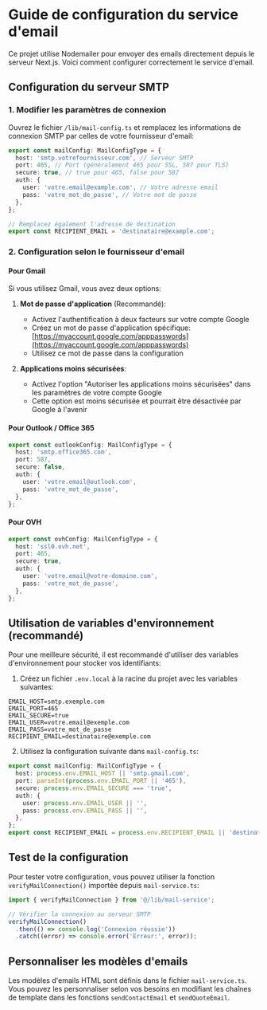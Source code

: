 # Guide de configuration du service d'email

Ce projet utilise Nodemailer pour envoyer des emails directement depuis le serveur Next.js. Voici comment configurer correctement le service d'email.

## Configuration du serveur SMTP

### 1. Modifier les paramètres de connexion

Ouvrez le fichier `/lib/mail-config.ts` et remplacez les informations de connexion SMTP par celles de votre fournisseur d'email:

```typescript
export const mailConfig: MailConfigType = {
  host: 'smtp.votrefournisseur.com', // Serveur SMTP
  port: 465, // Port (généralement 465 pour SSL, 587 pour TLS)
  secure: true, // true pour 465, false pour 587
  auth: {
    user: 'votre.email@example.com', // Votre adresse email
    pass: 'votre_mot_de_passe', // Votre mot de passe
  },
};

// Remplacez également l'adresse de destination
export const RECIPIENT_EMAIL = 'destinataire@example.com';
```

### 2. Configuration selon le fournisseur d'email

#### Pour Gmail

Si vous utilisez Gmail, vous avez deux options:

1. **Mot de passe d'application** (Recommandé):
   - Activez l'authentification à deux facteurs sur votre compte Google
   - Créez un mot de passe d'application spécifique: [https://myaccount.google.com/apppasswords](https://myaccount.google.com/apppasswords)
   - Utilisez ce mot de passe dans la configuration

2. **Applications moins sécurisées**:
   - Activez l'option "Autoriser les applications moins sécurisées" dans les paramètres de votre compte Google
   - Cette option est moins sécurisée et pourrait être désactivée par Google à l'avenir

#### Pour Outlook / Office 365

```typescript
export const outlookConfig: MailConfigType = {
  host: 'smtp.office365.com',
  port: 587,
  secure: false,
  auth: {
    user: 'votre.email@outlook.com',
    pass: 'votre_mot_de_passe',
  },
};
```

#### Pour OVH

```typescript
export const ovhConfig: MailConfigType = {
  host: 'ssl0.ovh.net',
  port: 465,
  secure: true,
  auth: {
    user: 'votre.email@votre-domaine.com',
    pass: 'votre_mot_de_passe',
  },
};
```

## Utilisation de variables d'environnement (recommandé)

Pour une meilleure sécurité, il est recommandé d'utiliser des variables d'environnement pour stocker vos identifiants:

1. Créez un fichier `.env.local` à la racine du projet avec les variables suivantes:

```
EMAIL_HOST=smtp.exemple.com
EMAIL_PORT=465
EMAIL_SECURE=true
EMAIL_USER=votre.email@exemple.com
EMAIL_PASS=votre_mot_de_passe
RECIPIENT_EMAIL=destinataire@exemple.com
```

2. Utilisez la configuration suivante dans `mail-config.ts`:

```typescript
export const mailConfig: MailConfigType = {
  host: process.env.EMAIL_HOST || 'smtp.gmail.com',
  port: parseInt(process.env.EMAIL_PORT || '465'),
  secure: process.env.EMAIL_SECURE === 'true',
  auth: {
    user: process.env.EMAIL_USER || '',
    pass: process.env.EMAIL_PASS || '',
  },
};
export const RECIPIENT_EMAIL = process.env.RECIPIENT_EMAIL || 'destinataire@exemple.com';
```

## Test de la configuration

Pour tester votre configuration, vous pouvez utiliser la fonction `verifyMailConnection()` importée depuis `mail-service.ts`:

```typescript
import { verifyMailConnection } from '@/lib/mail-service';

// Vérifier la connexion au serveur SMTP
verifyMailConnection()
  .then(() => console.log('Connexion réussie'))
  .catch((error) => console.error('Erreur:', error));
```

## Personnaliser les modèles d'emails

Les modèles d'emails HTML sont définis dans le fichier `mail-service.ts`. Vous pouvez les personnaliser selon vos besoins en modifiant les chaînes de template dans les fonctions `sendContactEmail` et `sendQuoteEmail`.
